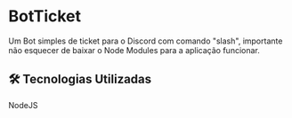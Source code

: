 <h1>BotTicket</h1>

<p>Um Bot simples de ticket para o Discord com comando "slash", importante não esquecer de baixar o Node Modules para a aplicação funcionar.</p>

<h2>🛠 Tecnologias Utilizadas</h2>

<p>NodeJS</p>


